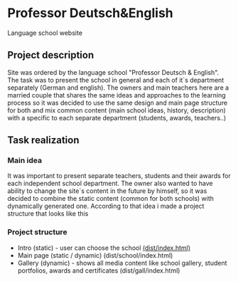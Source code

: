 # Professor Deutsch&English
 Language school website

## Project description  
Site was ordered by the language school "Professor Deutsch & English". The task was to present the school in general and each of it`s department separately (German and english). The owners and main teachers here are a married couple that shares the same ideas and approaches to the learning process so it was decided to use the same design and main page structure for both and mix common content (main school ideas, history, description) with a specific to each separate department (students, awards, teachers..)  
## Task realization  
### Main idea
It was important to present separate teachers, students and their awards for each independent school department. The owner also wanted to have ability to change the site`s content in the future by himself, so it was decided to combine the static content (common for both schools) with dynamically generated one. According to that idea i made a project structure that looks like this  
  
### Project structure
+ Intro (static) - user can choose the school [(dist/index.html)](https://github.com/TonnyHawk/Professor-Deutsch-English/tree/main/dist)
+ Main page (static / dynamic) (dist/school/index.html)
+ Gallery (dynamic) - shows all media content like school gallery, student portfolios, awards and certificates (dist/gall/index.html)


